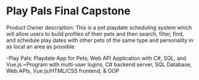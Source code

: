 # Play Pals Final Capstone

Product Owner description: This is a pet playdate scheduling system which will allow users to build profiles of their pets and then search, filter, find, and schedule play dates with other pets of the same type and personality in as local an area as possible.

-Play Pals: Playdate App for Pets; Web API Application with C#, SQL, and Vue.js
 ~Program with multi-user logins, C# backend server, SQL Database, Web APIs, Vue.js/HTML/CSS frontend, & OOP


